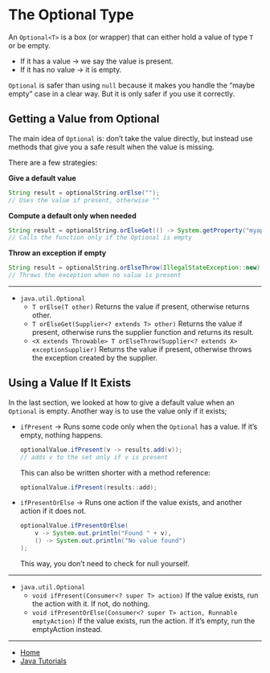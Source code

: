 # The Optional Type

An `Optional<T>` is a box (or wrapper) that can either hold a value of type `T` or be empty.
- If it has a value → we say the value is present.
- If it has no value → it is empty.

`Optional` is safer than using `null` because it makes you handle the “maybe empty” case in a clear way. But it is only safer if you use it correctly.

## Getting a Value from Optional

The main idea of `Optional` is: don’t take the value directly, but instead use methods that give you a safe result when the value is missing.

There are a few strategies:

**Give a default value**

```java
String result = optionalString.orElse("");
// Uses the value if present, otherwise ""
```

**Compute a default only when needed**

```java
String result = optionalString.orElseGet(() -> System.getProperty("myapp.default"));
// Calls the function only if the Optional is empty
```

**Throw an exception if empty**

```java
String result = optionalString.orElseThrow(IllegalStateException::new);
// Throws the exception when no value is present
```

---

- `java.util.Optional`
    - `T orElse(T other)` Returns the value if present, otherwise returns other.
    - `T orElseGet(Supplier<? extends T> other)` Returns the value if present, otherwise runs the supplier function and returns its result.
    - `<X extends Throwable> T orElseThrow(Supplier<? extends X> exceptionSupplier)` Returns the value if present, otherwise throws the exception created by the supplier.

## Using a Value If It Exists

In the last section, we looked at how to give a default value when an `Optional` is empty.
Another way is to use the value only if it exists;

- `ifPresent` → Runs some code only when the `Optional` has a value. If it’s empty, nothing happens.
    ```java
    optionalValue.ifPresent(v -> results.add(v));  
    // adds v to the set only if v is present
    ```

    This can also be written shorter with a method reference:
    ```java
    optionalValue.ifPresent(results::add);
    ```

- `ifPresentOrElse` → Runs one action if the value exists, and another action if it does not.
    ```java
    optionalValue.ifPresentOrElse(
        v -> System.out.println("Found " + v),
        () -> System.out.println("No value found")
    );
    ```
    This way, you don’t need to check for null yourself.


---

- `java.util.Optional` 
    - `void ifPresent(Consumer<? super T> action)` If the value exists, run the action with it. If not, do nothing.
    - `void ifPresentOrElse(Consumer<? super T> action, Runnable emptyAction)` If the value exists, run the action. If it’s empty, run the emptyAction instead.

---

- [Home](./../../../README.md)
- [Java Tutorials](./../../tutorials.md)
